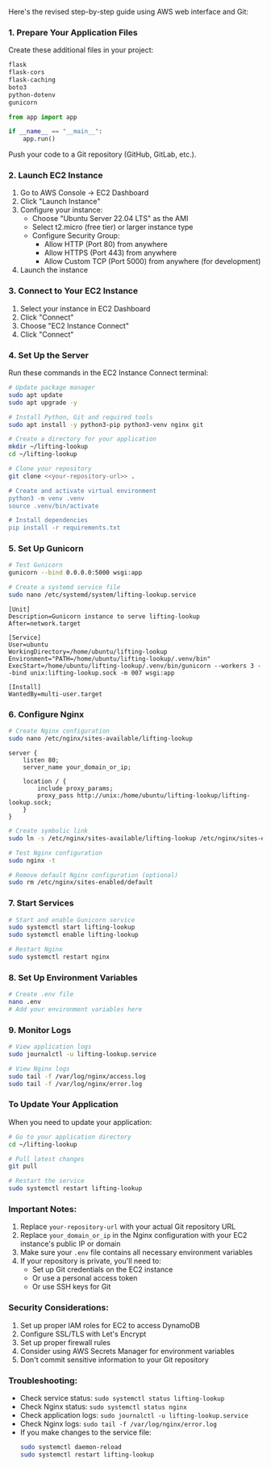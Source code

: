 

Here's the revised step-by-step guide using AWS web interface and Git:

### 1. Prepare Your Application Files
Create these additional files in your project:

```text:requirements.txt
flask
flask-cors
flask-caching
boto3
python-dotenv
gunicorn
```

```text:wsgi.py
from app import app

if __name__ == "__main__":
    app.run()
```

Push your code to a Git repository (GitHub, GitLab, etc.).

### 2. Launch EC2 Instance
1. Go to AWS Console → EC2 Dashboard
2. Click "Launch Instance"
3. Configure your instance:
   - Choose "Ubuntu Server 22.04 LTS" as the AMI
   - Select t2.micro (free tier) or larger instance type
   - Configure Security Group:
     - Allow HTTP (Port 80) from anywhere
     - Allow HTTPS (Port 443) from anywhere
     - Allow Custom TCP (Port 5000) from anywhere (for development)
4. Launch the instance

### 3. Connect to Your EC2 Instance
1. Select your instance in EC2 Dashboard
2. Click "Connect"
3. Choose "EC2 Instance Connect"
4. Click "Connect"

### 4. Set Up the Server
Run these commands in the EC2 Instance Connect terminal:

```bash
# Update package manager
sudo apt update
sudo apt upgrade -y

# Install Python, Git and required tools
sudo apt install -y python3-pip python3-venv nginx git

# Create a directory for your application
mkdir ~/lifting-lookup
cd ~/lifting-lookup

# Clone your repository
git clone <<your-repository-url>> .

# Create and activate virtual environment
python3 -m venv .venv
source .venv/bin/activate

# Install dependencies
pip install -r requirements.txt
```

### 5. Set Up Gunicorn
```bash
# Test Gunicorn
gunicorn --bind 0.0.0.0:5000 wsgi:app

# Create a systemd service file
sudo nano /etc/systemd/system/lifting-lookup.service
```

```text:/etc/systemd/system/lifting-lookup.service
[Unit]
Description=Gunicorn instance to serve lifting-lookup
After=network.target

[Service]
User=ubuntu
WorkingDirectory=/home/ubuntu/lifting-lookup
Environment="PATH=/home/ubuntu/lifting-lookup/.venv/bin"
ExecStart=/home/ubuntu/lifting-lookup/.venv/bin/gunicorn --workers 3 --bind unix:lifting-lookup.sock -m 007 wsgi:app

[Install]
WantedBy=multi-user.target
```

### 6. Configure Nginx
```bash
# Create Nginx configuration
sudo nano /etc/nginx/sites-available/lifting-lookup
```

```text:/etc/nginx/sites-available/lifting-lookup
server {
    listen 80;
    server_name your_domain_or_ip;

    location / {
        include proxy_params;
        proxy_pass http://unix:/home/ubuntu/lifting-lookup/lifting-lookup.sock;
    }
}
```

```bash
# Create symbolic link
sudo ln -s /etc/nginx/sites-available/lifting-lookup /etc/nginx/sites-enabled

# Test Nginx configuration
sudo nginx -t

# Remove default Nginx configuration (optional)
sudo rm /etc/nginx/sites-enabled/default
```

### 7. Start Services
```bash
# Start and enable Gunicorn service
sudo systemctl start lifting-lookup
sudo systemctl enable lifting-lookup

# Restart Nginx
sudo systemctl restart nginx
```

### 8. Set Up Environment Variables
```bash
# Create .env file
nano .env
# Add your environment variables here
```

### 9. Monitor Logs
```bash
# View application logs
sudo journalctl -u lifting-lookup.service

# View Nginx logs
sudo tail -f /var/log/nginx/access.log
sudo tail -f /var/log/nginx/error.log
```

### To Update Your Application
When you need to update your application:
```bash
# Go to your application directory
cd ~/lifting-lookup

# Pull latest changes
git pull

# Restart the service
sudo systemctl restart lifting-lookup
```

### Important Notes:
1. Replace `your-repository-url` with your actual Git repository URL
2. Replace `your_domain_or_ip` in the Nginx configuration with your EC2 instance's public IP or domain
3. Make sure your `.env` file contains all necessary environment variables
4. If your repository is private, you'll need to:
   - Set up Git credentials on the EC2 instance
   - Or use a personal access token
   - Or use SSH keys for Git

### Security Considerations:
1. Set up proper IAM roles for EC2 to access DynamoDB
2. Configure SSL/TLS with Let's Encrypt
3. Set up proper firewall rules
4. Consider using AWS Secrets Manager for environment variables
5. Don't commit sensitive information to your Git repository

### Troubleshooting:
- Check service status: `sudo systemctl status lifting-lookup`
- Check Nginx status: `sudo systemctl status nginx`
- Check application logs: `sudo journalctl -u lifting-lookup.service`
- Check Nginx logs: `sudo tail -f /var/log/nginx/error.log`
- If you make changes to the service file: 
  ```bash
  sudo systemctl daemon-reload
  sudo systemctl restart lifting-lookup
  ```
